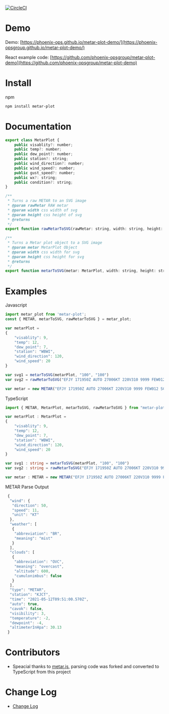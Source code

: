 [![CircleCI](https://circleci.com/gh/jgunzelman-phoenix/metar-plot.svg?style=svg)](https://circleci.com/gh/jgunzelman-phoenix/metar-plot)
# Demo

Demo: [https://phoenix-ops.github.io/metar-plot-demo/](https://phoenix-opsgroup.github.io/metar-plot-demo/)

React example code: [https://github.com/phoenix-opsgroup/metar-plot-demo](https://github.com/phoenix-opsgroup/metar-plot-demo)

# Install
npm 

```sh
npm install metar-plot
```

# Documentation

```javascript
export class MetarPlot {
    public visablity?: number;
    public temp?: number;
    public dew_point?: number;
    public station?: string;
    public wind_direction?: number;
    public wind_speed?: number;
    public gust_speed?: number;
    public wx?: string;
    public condition?: string;
}

/**
 * Turns a raw METAR to an SVG image
 * @param rawMetar RAW metar
 * @param width css width of svg
 * @param height css height of svg
 * @returns 
 */
export function rawMetarToSVG(rawMetar: string, width: string, height: string) : string {}

/**
 * Turns a Metar plot object to a SVG image
 * @param metar MetarPlot Object
 * @param width css width for svg
 * @param height css height for svg
 * @returns 
 */
export function metarToSVG(metar: MetarPlot, width: string, height: string) : string {}
```


# Examples

Javascript
```javascript
import metar_plot from 'metar-plot';
const { METAR, metarToSVG, rawMetarToSVG } = metar_plot;

var metarPlot = 
{
    "visablity": 9,
    "temp": 12,
    "dew_point": 7,
    "station": "WBWI",
    "wind_direction": 120,
    "wind_speed": 20
}

var svg1 = metarToSVG(metarPlot, "100", "100")
var svg2 = rawMetarToSVG("EFJY 171950Z AUTO 27006KT 220V310 9999 FEW012 SCT015 BKN060 13/12 Q1006", "100", "100")

var metar = new METAR("EFJY 171950Z AUTO 27006KT 220V310 9999 FEW012 SCT015 BKN060 13/12 Q1006")
```

TypeScript

```typescript
import { METAR, MetarPlot, metarToSVG, rawMetarToSVG } from "metar-plot"

var metarPlot : MetarPlot = 
{
    "visablity": 9,
    "temp": 12,
    "dew_point": 7,
    "station": "WBWI",
    "wind_direction": 120,
    "wind_speed": 20
}

var svg1 : string = metarToSVG(metarPlot, "100", "100")
var svg2 : string = rawMetarToSVG("EFJY 171950Z AUTO 27006KT 220V310 9999 FEW012 SCT015 BKN060 13/12 Q1006", "100", "100")

var metar : METAR = new METAR("EFJY 171950Z AUTO 27006KT 220V310 9999 FEW012 SCT015 BKN060 13/12 Q1006")
```

METAR Parse Output
```javascript 
 {
  "wind": {
   "direction": 50,
   "speed": 11,
   "unit": "KT"
  },
  "weather": [
   {
    "abbreviation": "BR",
    "meaning": "mist"
   }
  ],
  "clouds": [
   {
    "abbreviation": "OVC",
    "meaning": "overcast",
    "altitude": 600,
    "cumulonimbus": false
   }
  ],
  "type": "METAR",
  "station": "KJCT",
  "time": "2021-05-12T09:51:00.570Z",
  "auto": true,
  "cavok": false,
  "visibility": 3,
  "temperature": -2,
  "dewpoint": -4,
  "altimeterInHpa": 30.13
 }
```

# Contributors

* Speacial thanks to [metar.js](https://github.com/skydivejkl/metar.js),
parsing code was forked and converted to TypeScript from this project

# Change Log

* [Change Log](https://github.com/phoenix-opsgroup/metar-plot/releases)